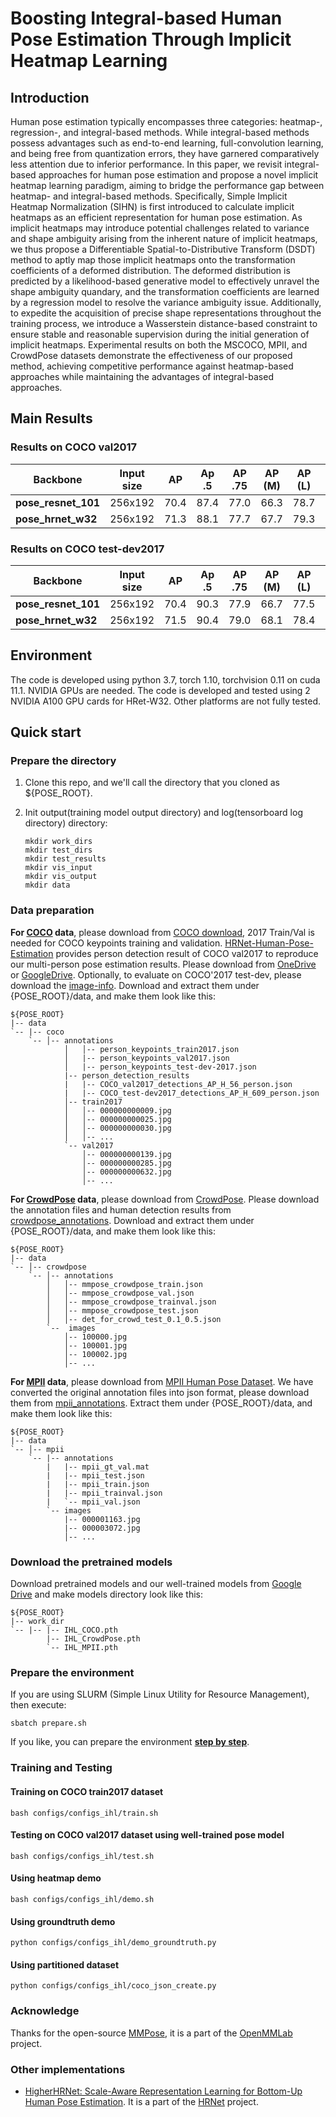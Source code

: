 # Boosting Integral-based Human Pose Estimation Through Implicit Heatmap Learning

## Introduction
Human pose estimation typically encompasses three categories: heatmap-, regression-, and integral-based methods. While integral-based methods possess advantages such as end-to-end learning, full-convolution learning, and being free from quantization errors, they have garnered comparatively less attention due to inferior performance. In this paper, we revisit integral-based approaches for human pose estimation and propose a novel implicit heatmap learning paradigm, aiming to bridge the performance gap between heatmap- and integral-based methods. Specifically, Simple Implicit Heatmap Normalization (SIHN) is first introduced to calculate implicit heatmaps as an efficient representation for human pose estimation. As implicit heatmaps may introduce potential challenges related to variance and shape ambiguity arising from the inherent nature of implicit heatmaps, we thus propose a Differentiable Spatial-to-Distributive Transform (DSDT) method to aptly map those implicit heatmaps onto the transformation coefficients of a deformed distribution. The deformed distribution is predicted by a likelihood-based generative model to effectively unravel the shape ambiguity quandary, and the transformation coefficients are learned by a regression model to resolve the variance ambiguity issue. Additionally, to expedite the acquisition of precise shape representations throughout the training process, we introduce a Wasserstein distance-based constraint to ensure stable and reasonable supervision during the initial generation of implicit heatmaps. Experimental results on both the MSCOCO, MPII, and CrowdPose datasets demonstrate the effectiveness of our proposed method, achieving competitive performance against heatmap-based approaches while maintaining the advantages of integral-based approaches.

## Main Results
### Results on COCO val2017
| Backbone | Input size | AP | Ap .5 | AP .75 | AP (M) | AP (L) | AR |
|--------------------|--------------|-------|-------|--------|--------|--------|-------|
| **pose_resnet_101** | 256x192 | 70.4 | 87.4 |  77.0 |  66.3 |  78.7 |  78.8 |
| **pose_hrnet_w32** | 256x192 | 71.3 |  88.1 |  77.7 |  67.7 |  79.3 |  79.6 |

### Results on COCO test-dev2017
| Backbone | Input size | AP | Ap .5 | AP .75 | AP (M) | AP (L) | AR |
|--------------------|--------------|-------|-------|--------|--------|--------|-------|
| **pose_resnet_101** | 256x192 | 70.4 | 90.3 |  77.9 |  66.7 |  77.5 |  78.2 |
| **pose_hrnet_w32** | 256x192 | 71.5 |  90.4 |  79.0 |  68.1 |  78.4 |  79.2 |

## Environment

The code is developed using python 3.7, torch 1.10, torchvision 0.11 on cuda 11.1. NVIDIA GPUs are needed. The code is developed and tested using 2 NVIDIA A100 GPU cards for HRet-W32. Other platforms are not fully tested.

## Quick start

### Prepare the directory

1. Clone this repo, and we'll call the directory that you cloned as ${POSE_ROOT}.

2. Init output(training model output directory) and log(tensorboard log directory) directory:

   ```
   mkdir work_dirs
   mkdir test_dirs
   mkdir test_results
   mkdir vis_input
   mkdir vis_output
   mkdir data
   ```

### Data preparation

**For [COCO](http://cocodataset.org/) data**, please download from [COCO download](http://cocodataset.org/#download), 2017 Train/Val is needed for COCO keypoints training and validation. [HRNet-Human-Pose-Estimation](https://github.com/HRNet/HRNet-Human-Pose-Estimation) provides person detection result of COCO val2017 to reproduce our multi-person pose estimation results. Please download from [OneDrive](https://1drv.ms/f/s!AhIXJn_J-blWzzDXoz5BeFl8sWM-) or [GoogleDrive](https://drive.google.com/drive/folders/1fRUDNUDxe9fjqcRZ2bnF_TKMlO0nB_dk?usp=sharing). Optionally, to evaluate on COCO'2017 test-dev, please download the [image-info](https://download.openmmlab.com/mmpose/datasets/person_keypoints_test-dev-2017.json). Download and extract them under {POSE_ROOT}/data, and make them look like this:

    ${POSE_ROOT}
    |-- data
    `-- |-- coco
        `-- │-- annotations
                │   │-- person_keypoints_train2017.json
                │   |-- person_keypoints_val2017.json
                │   |-- person_keypoints_test-dev-2017.json
                |-- person_detection_results
                |   |-- COCO_val2017_detections_AP_H_56_person.json
                |   |-- COCO_test-dev2017_detections_AP_H_609_person.json
                │-- train2017
                │   │-- 000000000009.jpg
                │   │-- 000000000025.jpg
                │   │-- 000000000030.jpg
                │   │-- ...
                `-- val2017
                    │-- 000000000139.jpg
                    │-- 000000000285.jpg
                    │-- 000000000632.jpg
                    │-- ...

**For [CrowdPose](https://github.com/Jeff-sjtu/CrowdPose) data**, please download from [CrowdPose](https://github.com/Jeff-sjtu/CrowdPose). Please download the annotation files and human detection results from [crowdpose_annotations](https://download.openmmlab.com/mmpose/datasets/crowdpose_annotations.tar). Download and extract them under {POSE_ROOT}/data, and make them look like this:

    ${POSE_ROOT}
    |-- data
    `-- │-- crowdpose
        `-- │-- annotations
            │   │-- mmpose_crowdpose_train.json
            │   │-- mmpose_crowdpose_val.json
            │   │-- mmpose_crowdpose_trainval.json
            │   │-- mmpose_crowdpose_test.json
            │   │-- det_for_crowd_test_0.1_0.5.json
            `--  images
                │-- 100000.jpg
                │-- 100001.jpg
                │-- 100002.jpg
                │-- ...

**For [MPII](http://human-pose.mpi-inf.mpg.de/) data**, please download from [MPII Human Pose Dataset](http://human-pose.mpi-inf.mpg.de/). We have converted the original annotation files into json format, please download them from [mpii_annotations](https://download.openmmlab.com/mmpose/datasets/mpii_annotations.tar). Extract them under {POSE_ROOT}/data, and make them look like this:

    ${POSE_ROOT}
    |-- data
    `-- │-- mpii
        `-- |-- annotations
            |   |-- mpii_gt_val.mat
            |   |-- mpii_test.json
            |   |-- mpii_train.json
            |   |-- mpii_trainval.json
            |   `-- mpii_val.json
            `-- images
                |-- 000001163.jpg
                |-- 000003072.jpg
                │-- ...


### Download the pretrained models

Download pretrained models and our well-trained models from [Google Drive](https://drive.google.com/drive/folders/1T5VQLccmQ82d9_KvCV5uATmCWjIyrGbr?usp=sharing) and make models directory look like this:

    ${POSE_ROOT}
    |-- work_dir       
    `-- |-- |-- IHL_COCO.pth
            |-- IHL_CrowdPose.pth
            `-- IHL_MPII.pth

### Prepare the environment

If you are using SLURM (Simple Linux Utility for Resource Management), then execute:

```
sbatch prepare.sh
```

If you like, you can prepare the environment [**step by step**](https://github.com/open-mmlab/mmpose).

### Training and Testing

#### Training on COCO train2017 dataset

```
bash configs/configs_ihl/train.sh
```

#### Testing on COCO val2017 dataset using well-trained pose model

```
bash configs/configs_ihl/test.sh
```

#### Using heatmap demo

```
bash configs/configs_ihl/demo.sh
```

#### Using groundtruth demo

```
python configs/configs_ihl/demo_groundtruth.py
```

#### Using partitioned dataset

```
python configs/configs_ihl/coco_json_create.py
```

### Acknowledge
Thanks for the open-source [MMPose](https://github.com/open-mmlab/mmpose), it is a part of the [OpenMMLab](https://github.com/open-mmlab/) project.
### Other implementations
* [HigherHRNet: Scale-Aware Representation Learning for Bottom-Up Human Pose Estimation](https://github.com/HRNet/HigherHRNet-Human-Pose-Estimation). It is a part of the [HRNet](https://github.com/HRNet) project.
